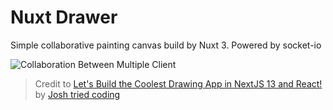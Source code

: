 # Nuxt Drawer

Simple collaborative painting canvas build by Nuxt 3. Powered by socket-io

![Collaboration Between Multiple Client](https://github.com/adrianteh126/nuxt-drawer-client/assets/91460516/4e8f7611-6863-455b-90ec-178f7e8bfde2)

> Credit to [Let's Build the Coolest Drawing App in NextJS 13 and React!](https://www.youtube.com/watch?v=yOjJy0L7Rt8&ab_channel=Joshtriedcoding) by [Josh tried coding](https://www.youtube.com/@joshtriedcoding)
